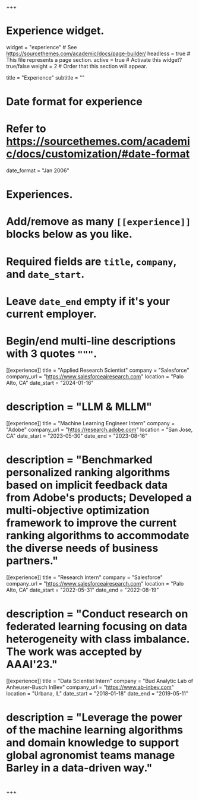 +++
# Experience widget.
widget = "experience"  # See https://sourcethemes.com/academic/docs/page-builder/
headless = true  # This file represents a page section.
active = true  # Activate this widget? true/false
weight = 2  # Order that this section will appear.

title = "Experience"
subtitle = ""

# Date format for experience
#   Refer to https://sourcethemes.com/academic/docs/customization/#date-format
date_format = "Jan 2006"

# Experiences.
#   Add/remove as many `[[experience]]` blocks below as you like.
#   Required fields are `title`, `company`, and `date_start`.
#   Leave `date_end` empty if it's your current employer.
#   Begin/end multi-line descriptions with 3 quotes `"""`.
[[experience]]
  title = "Applied Research Scientist"
  company = "Salesforce"
  company_url = "https://www.salesforceairesearch.com"
  location = "Palo Alto, CA"
  date_start = "2024-01-16"
  # description = "LLM & MLLM"
  
[[experience]]
  title = "Machine Learning Engineer Intern"
  company = "Adobe"
  company_url = "https://research.adobe.com"
  location = "San Jose, CA"
  date_start = "2023-05-30"
  date_end = "2023-08-16"
  # description = "Benchmarked personalized ranking algorithms based on implicit feedback data from Adobe's products; Developed a multi-objective optimization framework to improve the current ranking algorithms to accommodate the diverse needs of business partners."

[[experience]]
  title = "Research Intern"
  company = "Salesforce"
  company_url = "https://www.salesforceairesearch.com"
  location = "Palo Alto, CA"
  date_start = "2022-05-31"
  date_end = "2022-08-19"
  # description = "Conduct research on federated learning focusing on data heterogeneity with class imbalance. The work was accepted by AAAI'23."
  
[[experience]]
  title = "Data Scientist Intern"
  company = "Bud Analytic Lab of Anheuser-Busch InBev"
  company_url = "https://www.ab-inbev.com"
  location = "Urbana, IL"
  date_start = "2018-01-18"
  date_end = "2019-05-11"
  # description = "Leverage the power of the machine learning algorithms and domain knowledge to support global agronomist teams manage Barley in a data-driven way."
  # 
+++
